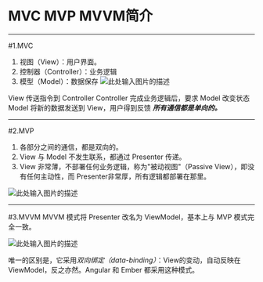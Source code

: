 # MVC MVP MVVM简介

----------

#1.MVC
 1. 视图（View）：用户界面。
 2. 控制器（Controller）：业务逻辑
 3. 模型（Model）：数据保存
 ![此处输入图片的描述][1]


View 传送指令到 Controller
Controller 完成业务逻辑后，要求 Model 改变状态
Model 将新的数据发送到 View，用户得到反馈
***所有通信都是单向的。***

----------
#2.MVP
1. 各部分之间的通信，都是双向的。
2. View 与 Model 不发生联系，都通过 Presenter 传递。
3. View 非常薄，不部署任何业务逻辑，称为"被动视图"（Passive View），即没有任何主动性，而 Presenter非常厚，所有逻辑都部署在那里。

![此处输入图片的描述][2]

----------
#3.MVVM
MVVM 模式将 Presenter 改名为 ViewModel，基本上与 MVP 模式完全一致。

![此处输入图片的描述][3]

唯一的区别是，它采用*双向绑定（data-binding）*：View的变动，自动反映在 ViewModel，反之亦然。Angular 和 Ember 都采用这种模式。

  [1]: http://image.beekka.com/blog/2015/bg2015020105.png
  [2]: http://image.beekka.com/blog/2015/bg2015020109.png
  [3]: http://image.beekka.com/blog/2015/bg2015020110.png
